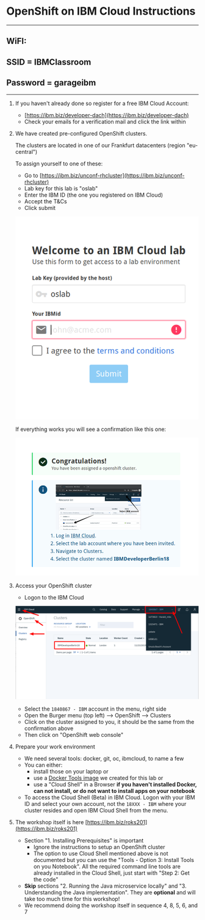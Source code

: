 # OpenShift on IBM Cloud Instructions

---
## WiFI:  
## SSID = IBMClassroom
## Password = garageibm
---

1. If you haven't already done so register for a free IBM Cloud Account:
    * [https://ibm.biz/developer-dach](https://ibm.biz/developer-dach)
    * Check your emails for a verification mail and click the link within

2. We have created pre-configured OpenShift clusters. 

    The clusters are located in one of our Frankfurt datacenters (region "eu-central")

    To assign yourself to one of these:

    * Go to [https://ibm.biz/unconf-rhcluster](https://ibm.biz/unconf-rhcluster)
    * Lab key for this lab is "oslab"
    * Enter the IBM ID (the one you registered on IBM Cloud)  
    * Accept the T&Cs
    * Click submit

    ![granttool1](images/granttool1.png)

    If everything works you will see a confirmation like this one:

    ![granttool2](images/granttool2.png)

3. Access your OpenShift cluster

    * Logon to the IBM Cloud

    ![os cluster](images/os-cluster.png)

    * Select the `1840867 - IBM` account in the menu, right side
    * Open the Burger menu (top left) --> OpenShift --> Clusters
    * Click on the cluster assigned to you, it should be the same from the confirmation above
    * Then click on "OpenShift web console"

4. Prepare your work environment

    * We need several tools: docker, git, oc, ibmcloud, to name a few
    * You can either:
         * install those on your laptop or 
         * use a [Docker Tools image](https://github.com/IBM/openshift-on-ibm-cloud-workshops/blob/master/2-deploying-to-openshift/documentation/1-prereqs.md#tools) we created for this lab or
         * use a "Cloud Shell" in a Browser **if you haven't installed Docker, can not install, or do not want to install apps on your notebook** 
    * To access the Cloud Shell (Beta) in IBM Cloud. Logon with your IBM ID and select your own account, not the `18XXX - IBM` where your cluster resides and open IBM Cloud Shell from the menu.
    
5. The workshop itself is here [https://ibm.biz/roks201](https://ibm.biz/roks201)

    * Section "1. Installing Prerequisites" is important
         * Ignore the instructions to setup an OpenShift cluster
         * The option to use Cloud Shell mentioned above is not documented but you can use the "Tools - Option 3: Install Tools on you Notebook". All the required command line tools are already installed in the Cloud Shell, just start with "Step 2: Get the code"
    * **Skip** sections "2. Running the Java microservice locally" and "3. Understanding the Java implementation". They are **optional** and will take too much time for this workshop!
    * We recommend doing the workshop itself in sequence 4, 8, 5, 6, and 7
    



